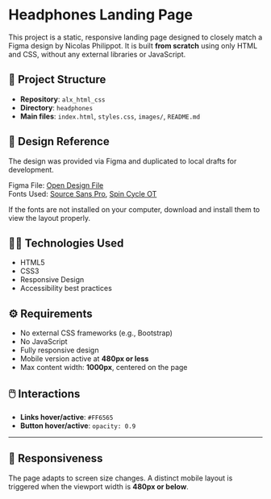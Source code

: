 # Headphones Landing Page

This project is a static, responsive landing page designed to closely match a Figma design by Nicolas Philippot. It is built **from scratch** using only HTML and CSS, without any external libraries or JavaScript.

## 📁 Project Structure
- **Repository**: `alx_html_css`
- **Directory**: `headphones`
- **Main files**: `index.html`, `styles.css`, `images/`, `README.md`

## 🎨 Design Reference
The design was provided via Figma and duplicated to local drafts for development.

Figma File: [Open Design File](#)  
Fonts Used: [Source Sans Pro](https://fonts.google.com/specimen/Source+Sans+Pro), [Spin Cycle OT](https://www.fontspace.com/spin-cycle-font-f15303)

If the fonts are not installed on your computer, download and install them to view the layout properly.

## 🧑‍💻 Technologies Used
- HTML5
- CSS3
- Responsive Design
- Accessibility best practices

## ⚙️ Requirements
- No external CSS frameworks (e.g., Bootstrap)
- No JavaScript
- Fully responsive design
- Mobile version active at **480px or less**
- Max content width: **1000px**, centered on the page

## 🖱️ Interactions
- **Links hover/active**: `#FF6565`
- **Button hover/active**: `opacity: 0.9`

---

## 📱 Responsiveness
The page adapts to screen size changes. A distinct mobile layout is triggered when the viewport width is **480px or below**.
